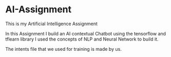 # AI-Assignment
This is my Artificial Intelligence Assignment 

In this Assignment I build an AI contextual Chatbot using the tensorflow and tflearn library
I used the concepts of NLP and Neural Network to build it.

The intents file that we used for training is made by us.
